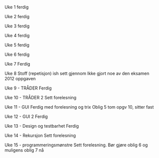 Uke 1 
ferdig

Uke 2
ferdig

Uke 3 
ferdig

Uke 4
ferdig

Uke 5
ferdig

Uke 6
ferdig

Uke 7
Ferdig

Uke 8
Stoff (repetisjon) ish sett gjennom
Ikke gjort noe av den eksamen 2012 oppgaven 

Uke 9 - TRÅDER
Ferdig

Uke 10 - TRÅDER 2
Sett forelesning

Uke 11 - GUI
Ferdig med forelesning og trix
Oblig 5 tom opgv 10, sitter fast 

Uke 12 - GUI 2
Ferdig

Uke 13 - Design og testbarhet
Ferdig

Uke 14 - Rekursjon
Sett forelesning

Uke 15 - programmeringsmønstre
Sett forelesning. Bør gjøre oblig 6 og muligens oblig 7 nå
